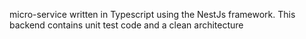 micro-service written in Typescript using the NestJs framework.
This backend contains unit test code and a clean architecture
